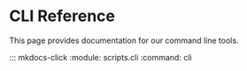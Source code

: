 # CLI Reference

This page provides documentation for our command line tools.

::: mkdocs-click
    :module: scripts.cli
    :command: cli
